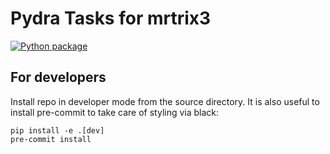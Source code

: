 # Pydra Tasks for mrtrix3

[![Python package](https://github.com/nipype/pydra-mrtrix3/actions/workflows/pythonpackage.yml/badge.svg)](https://github.com/nipype/pydra-mrtrix3/actions/workflows/pythonpackage.yml)

## For developers

Install repo in developer mode from the source directory. It is also useful to
install pre-commit to take care of styling via black:

```
pip install -e .[dev]
pre-commit install
```
